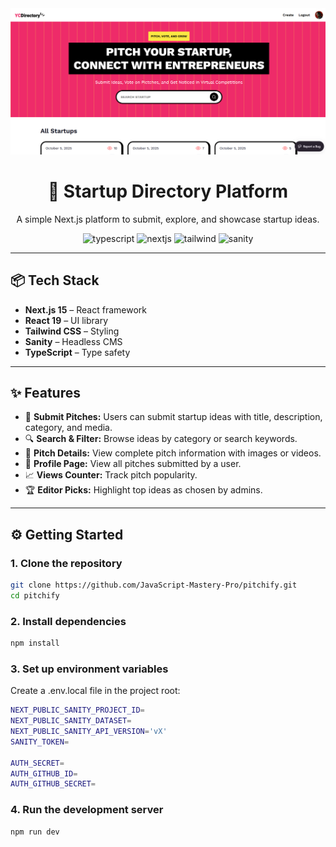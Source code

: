 <div align="center">
    <a href="https://pitchify-next-app-lac.vercel.app" target="_blank">
    <img src="./public/banner.png" alt="Project Banner" />
    </a>

  <h1>🚀 Startup Directory Platform</h1>
  <p>A simple Next.js platform to submit, explore, and showcase startup ideas.</p>

  <div>
    <img src="https://img.shields.io/badge/-Typescript-black?style=for-the-badge&logoColor=white&logo=typescript&color=3178C6" alt="typescript" />
    <img src="https://img.shields.io/badge/-Next.js-black?style=for-the-badge&logoColor=white&logo=nextdotjs&color=000000" alt="nextjs" />
    <img src="https://img.shields.io/badge/-Tailwind_CSS-black?style=for-the-badge&logoColor=white&logo=tailwindcss&color=06B6D4" alt="tailwind" />
    <img src="https://img.shields.io/badge/-Sanity-black?style=for-the-badge&logoColor=white&logo=sanity&color=F03E2F" alt="sanity" />
  </div>
</div>

---

## 📦 Tech Stack

- **Next.js 15** – React framework  
- **React 19** – UI library  
- **Tailwind CSS** – Styling  
- **Sanity** – Headless CMS  
- **TypeScript** – Type safety  

---

## ✨ Features

- 🧠 **Submit Pitches:** Users can submit startup ideas with title, description, category, and media.  
- 🔍 **Search & Filter:** Browse ideas by category or search keywords.  
- 📄 **Pitch Details:** View complete pitch information with images or videos.  
- 👤 **Profile Page:** View all pitches submitted by a user.  
- 📈 **Views Counter:** Track pitch popularity.  
- 🏆 **Editor Picks:** Highlight top ideas as chosen by admins.  

---

## ⚙️ Getting Started

### 1. Clone the repository

```bash
git clone https://github.com/JavaScript-Mastery-Pro/pitchify.git
cd pitchify 
```

### 2. Install dependencies
```bash
npm install
```

### 3. Set up environment variables
Create a .env.local file in the project root:
```bash
NEXT_PUBLIC_SANITY_PROJECT_ID=
NEXT_PUBLIC_SANITY_DATASET=
NEXT_PUBLIC_SANITY_API_VERSION='vX'
SANITY_TOKEN=

AUTH_SECRET= 
AUTH_GITHUB_ID=
AUTH_GITHUB_SECRET=
```
### 4. Run the development server
```bash
npm run dev
```